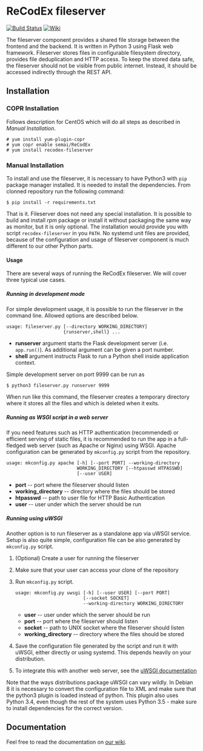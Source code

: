 # ReCodEx fileserver
[![Build 
Status](https://img.shields.io/travis/ReCodEx/fileserver/master.svg?label=Build%20status)](https://travis-ci.org/ReCodEx/fileserver)
[![Wiki](https://img.shields.io/badge/docs-wiki-orange.svg)](https://github.com/ReCodEx/wiki/wiki)

The fileserver component provides a shared file storage between the frontend and
the backend. It is written in Python 3 using Flask web framework. Fileserver
stores files in configurable filesystem directory, provides file deduplication
and HTTP access. To keep the stored data safe, the fileserver should not be
visible from public internet. Instead, it should be accessed indirectly through
the REST API.

## Installation

### COPR Installation

Follows description for CentOS which will do all steps as described in _Manual Installation_.

```
# yum install yum-plugin-copr
# yum copr enable semai/ReCodEx
# yum install recodex-fileserver
```

### Manual Installation

To install and use the fileserver, it is necessary to have Python3 with `pip`
package manager installed. It is needed to install the dependencies. From
clonned repository run the following command:

```
$ pip install -r requirements.txt
```

That is it. Fileserver does not need any special installation. It is possible to
build and install _rpm_ package or install it without packaging the same way as
monitor, but it is only optional. The installation would provide you with script
`recodex-fileserver` in you `PATH`. No systemd unit files are provided, because
of the configuration and usage of fileserver component is much different to our
other Python parts.

#### Usage

There are several ways of running the ReCodEx fileserver. We will cover three 
typical use cases.

##### Running in development mode

For simple development usage, it is possible to run the fileserver in the
command line. Allowed options are described below.

```
usage: fileserver.py [--directory WORKING_DIRECTORY]
                     {runserver,shell} ...
```

- **runserver** argument starts the Flask development server (i.e. `app.run()`).
  As additional argument can be given a port number.
- **shell** argument instructs Flask to run a Python shell inside application
  context.

Simple development server on port 9999 can be run as

```
$ python3 fileserver.py runserver 9999
```

When run like this command, the fileserver creates a temporary directory where
it stores all the files and which is deleted when it exits.

##### Running as WSGI script in a web server

If you need features such as HTTP authentication (recommended) or efficient
serving of static files, it is recommended to run the app in a full-fledged web
server (such as Apache or Nginx) using WSGI. Apache configuration can be
generated by `mkconfig.py` script from the repository.

```
usage: mkconfig.py apache [-h] [--port PORT] --working-directory
                          WORKING_DIRECTORY [--htpasswd HTPASSWD]
                          [--user USER]
```

- **port** -- port where the fileserver should listen
- **working_directory** -- directory where the files should be stored
- **htpasswd** -- path to user file for HTTP Basic Authentication
- **user** -- user under which the server should be run

##### Running using uWSGI

Another option is to run fileserver as a standalone app via uWSGI service. Setup
is also quite simple, configuration file can be also generated by `mkconfig.py`
script.

1. (Optional) Create a user for running the fileserver
2. Make sure that your user can access your clone of the repository
3. Run `mkconfig.py` script.
	```
	usage: mkconfig.py uwsgi [-h] [--user USER] [--port PORT]
	                         [--socket SOCKET]
                             --working-directory WORKING_DIRECTORY
	```

	- **user** -- user under which the server should be run
	- **port** -- port where the fileserver should listen
	- **socket** -- path to UNIX socket where the fileserver should listen
	- **working_directory** -- directory where the files should be stored
	
4. Save the configuration file generated by the script and run it with uWSGI, 
   either directly or using systemd. This depends heavily on your distribution.
5. To integrate this with another web server, see the [uWSGI 
   documentation](http://uwsgi-docs.readthedocs.io/en/latest/WebServers.html)

Note that the ways distributions package uWSGI can vary wildly. In Debian 8 it
is necessary to convert the configuration file to XML and make sure that the
python3 plugin is loaded instead of python. This plugin also uses Python 3.4,
even though the rest of the system uses Python 3.5 - make sure to install
dependencies for the correct version.

## Documentation

Feel free to read the documentation on [our wiki](https://github.com/ReCodEx/wiki/wiki).

